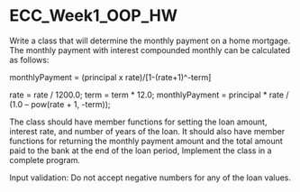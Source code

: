# ECC_Week1_OOP_HW
Write a class that will determine the monthly payment on a home mortgage. The monthly payment with interest compounded monthly can be calculated as follows:


 monthlyPayment = (principal  x rate)/[1-(rate+1)^-term]


 rate = rate / 1200.0;
 term = term * 12.0;
 monthlyPayment = principal * rate / (1.0 – pow(rate + 1, -term));


 The class should have member functions for setting the loan amount,
 interest rate, and number of years of the loan. It should also have
 member functions for returning the monthly payment amount and the
 total amount paid to the bank at the end of the loan period,
 Implement the class in a complete program.


 Input validation: Do not accept negative numbers for any of the loan values.
